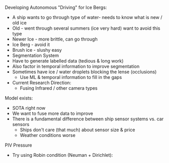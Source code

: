 Developing Autonomous "Driving" for Ice Bergs:
- A ship wants to go through type of water- needs to know what is new / old ice
- Old - went through several summers (ice very hard) want to avoid this type
- Newer Ice - more brittle, can go through
- Ice Berg - avoid it
- Brush ice - slushy easy
- Segmentation System
- Have to generate labelled data (tedious & long work)
- Also factor in temporal information to improve segmentation
- Sometimes have ice / water droplets blocking the lense (occlusions)
	- Use ML & temporal information to fill in the gaps
- Current Research Direction:
	- Fusing Infrared / other camera types 


Model exists:
- SOTA right now
- We want to fuse more data to improve
- There is a fundamental difference between ship sensor systems vs. car sensors
	- Ships don't care (that much) about sensor size & price
	- Weather conditions worse

PIV Pressure
- Try using Robin condition (Neuman + Dirichlet): 

